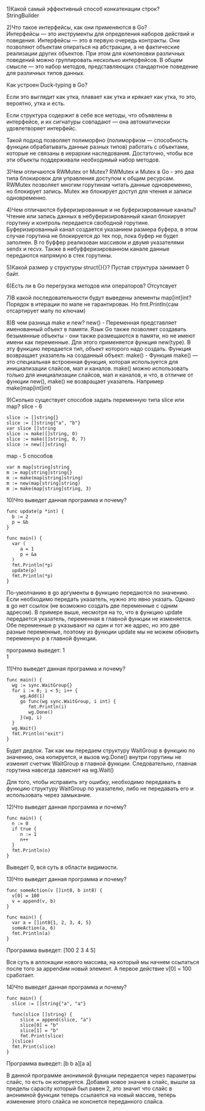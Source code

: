 1)Какой самый эффективный способ конкатенации строк?  
StringBuilder  

2)Что такое интерфейсы, как они применяются в Go?  
Интерфейсы — это инструменты для определения наборов действий и поведения. Интерфейсы — это в первую очередь контракты. Они позволяют объектам опираться на абстракции, а не фактические реализации других объектов. При этом для компоновки различных поведений можно группировать несколько интерфейсов. В общем смысле — это набор методов, представляющих стандартное поведение для различных типов данных.

Как устроен Duck-typing в Go?

Если это выглядит как утка, плавает как утка и крякает как утка, то это, вероятно, утка и есть.

Если структура содержит в себе все методы, что объявлены в интерфейсе, и их сигнатуры совпадают — она автоматически удовлетворяет интерфейс.

Такой подход позволяет полиморфно (полиморфизм — способность функции обрабатывать данные разных типов) работать с объектами, которые не связаны в иерархии наследования. Достаточно, чтобы все эти объекты поддерживали необходимый набор методов.  

3)Чем отличаются RWMutex от Mutex?
RWMutex и Mutex в Go - это два типа блокировок для управления доступом к общим ресурсам. RWMutex позволяет многим горутинам читать данные одновременно, но блокирует запись. Mutex же блокирует доступ для чтения и записи одновременно.

4)Чем отличаются буферизированные и не буферизированные каналы?
Чтение или запись данных в небуферизированный канал блокирует горутину и контроль передается свободной горутине. Буферизированный канал создается указанием размера буфера, в этом случае горутина не блокируется до тех пор, пока буфер не будет заполнен. В го буффер реализован массивом и двумя указателями sendx и recvx. 
Также в небуфферизированном канале данные передаются напрямую в стек горутины.

5)Какой размер у структуры struct{}{}?
Пустая структура занимает 0 байт.

6)Есть ли в Go перегрузка методов или операторов?
Отсутсвует

7)В какой последовательности будут выведены элементы map[int]int?
Порядок в итерации по мапе не гарантирован. Но fmt.Println(сам отсартирует мапу по ключам)

8)В чем разница make и new?
new() - Переменная представляет именованный объект в памяти. Язык Go также позволяет создавать безымянные объекты - они также размещаются в памяти, но не имеют имени как переменные. Для этого применяется функция new(type). В эту функцию передается тип, объект которого надо создать. Функция возвращает указатель на созданный объект:
make() - Функция make() — это специальная встроенная функция, которая используется для инициализации слайсов, мап и каналов. make() можно использовать только для инициализации слайсов, мап и каналов, и что, в отличие от функции new(), make() не возвращает указатель. Например make(map[int]int)

9)Сколько существует способов задать переменную типа slice или map?
slice - 6
```
slice := []string{}
slice := []string{"a", "b"}
var slice []string
slice := make([]string, 0)
slice := make([]string, 0, 7)
slice := new([]string)
```
map - 5 способов
```
var m map[string]string
m := map[string]string{}
m := make(map[string]string)
m := new(map[string]string)
m := make(map[string]string, 3)
```

10)Что выведет данная программа и почему?
```
func update(p *int) {
  b := 2
  p = &b
}

func main() {
  var (
     a = 1
     p = &a
  )
  fmt.Println(*p)
  update(p)
  fmt.Println(*p)
}
```
По-умолчанию в go аргументы в функцию передаются по значению. Если необходимо передать указатель, нужно это явно указать. Однако в go нет ссылок (не возможно создать две переменные с одним адресом). В примере выше, несмотря на то, что в функцию update передается указатель, переменная в главной функции не изменяется. Обе переменные p указывают на один и тот же адрес, но это две разные переменные, поэтому из функции update мы не можем обновить переменную p в главной функции.

программа выведет:
1  
1  

11)Что выведет данная программа и почему?
```
func main() {
  wg := sync.WaitGroup{}
  for i := 0; i < 5; i++ {
     wg.Add(1)
     go func(wg sync.WaitGroup, i int) {
        fmt.Println(i)
        wg.Done()
     }(wg, i)
  }
  wg.Wait()
  fmt.Println("exit")
}
```
Будет дедлок. Так как мы передаем структуру WaitGroup в функцию по значению, она копируется, и вызов wg.Done() внутри горутины не изменит счетчик WaitGroup в главной функции. Следовательно, главная горутина навсегда зависнет на wg.Wait()

Для того, чтобы исправить эту ошибку, необходимо передавать в функцию структуру WaitGroup по указателю, либо не передавать его и использовать через замыкание.

12)Что выведет данная программа и почему?
```
func main() {
  n := 0
  if true {
     n := 1
     n++
  }
  fmt.Println(n)
}
```
Выведет 0, вся суть в области видимости.

13)Что выведет данная программа и почему?
```
func someAction(v []int8, b int8) {
  v[0] = 100
  v = append(v, b)
}

func main() {
  var a = []int8{1, 2, 3, 4, 5}
  someAction(a, 6)
  fmt.Println(a)
}
```
Программа выведет: [100 2 3 4 5]

Вся суть в аллокации нового массива, на который мы начнем ссылаться после того за appendим новый элемент. А первое действие v[0] = 100 сработает.

14)Что выведет данная программа и почему?
```
func main() {
  slice := []string{"a", "a"}

  func(slice []string) {
     slice = append(slice, "a")
     slice[0] = "b"
     slice[1] = "b"
     fmt.Print(slice)
  }(slice)
  fmt.Print(slice)
}
```
Программа выведет: [b b a][a a]

В данной программе анонимной функции передается через параметры слайс, то есть он копируется. Добавив новое значие в слайс, вышли за пределы capacity который был равен 2, это 
значит что слайс в анонимной функции теперь ссылается на новый массив, теперь изменение этого слайса не конснется переданного слайса. 
